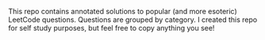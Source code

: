 This repo contains annotated solutions to popular (and more esoteric) LeetCode questions. Questions are grouped by category. I created this repo for self study purposes, but feel free to copy anything you see!
